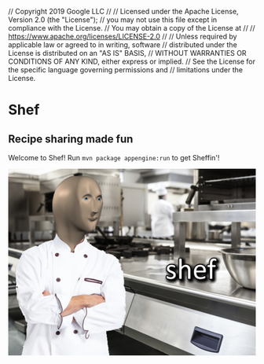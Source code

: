 // Copyright 2019 Google LLC
//
// Licensed under the Apache License, Version 2.0 (the "License");
// you may not use this file except in compliance with the License.
// You may obtain a copy of the License at
//
//     https://www.apache.org/licenses/LICENSE-2.0
//
// Unless required by applicable law or agreed to in writing, software
// distributed under the License is distributed on an "AS IS" BASIS,
// WITHOUT WARRANTIES OR CONDITIONS OF ANY KIND, either express or implied.
// See the License for the specific language governing permissions and
// limitations under the License.

# Shef
## Recipe sharing made fun

Welcome to Shef! Run ```mvn package appengine:run``` to get Sheffin'!

![Shef](https://github.com/googleinterns/step20-2020/blob/UpdateReadme/src/main/webapp/assets/images/shef.png "Shef")

